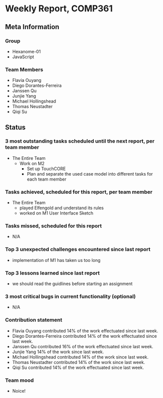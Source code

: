 # Weekly Report, COMP361

## Meta Information

### Group

 * Hexanome-01
 * JavaScript

### Team Members

 * Flavia Ouyang
 * Diego Dorantes-Ferreira
 * Janssen Qu
 * Junjie Yang
 * Michael Hollingshead
 * Thomas Neustadter
 * Qiqi Su

## Status

### 3 most outstanding tasks scheduled until the next report, per team member

 * The Entire Team
   * Work on M2
      * Set up TouchCORE
      * Plan and separate the used case model into different tasks for each team member

### Tasks achieved, scheduled for this report, per team member

 * The Entire Team
   * played Elfengold and understand its rules
   * worked on M1 User Interface Sketch

### Tasks missed, scheduled for this report

 * N/A

### Top 3 unexpected challenges encountered since last report

 * implementation of M1 has taken us too long

### Top 3 lessons learned since last report

 * we should read the guidlines before starting an assignment

### 3 most critical bugs in current functionality (optional)

 * N/A

### Contribution statement

 * Flavia Ouyang contributed 14% of the work effectuated since last week.
 * Diego Dorantes-Ferreira contributed 14% of the work effectuated since last week.
 * Janssen Qu contributed 16% of the work effectuated since last week.
 * Junjie Yang 14% of the work since last week.
 * Michael Hollingshead contributed 14% of the work since last week.
 * Thomas Neustadter contributed 14% of the work since last week.
 * Qiqi Su contributed 14% of the work effectuated since last week.

### Team mood

 * Noice!
